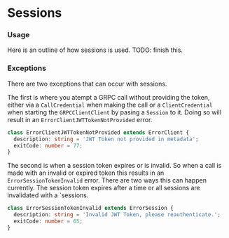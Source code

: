 # Sessions

### Usage
Here is an outline of how sessions is used.
 TODO: finish this.


### Exceptions
There are two exceptions that can occur with sessions.

The first is where you atempt a GRPC call without providing the token, either via a `CallCredential` when making the call or a `ClientCredential` when starting the `GRPCClientClient` by pasing a `Session` to it. Doing so will result in an `ErrorClientJWTTokenNotProvided` error.
```ts
class ErrorClientJWTTokenNotProvided extends ErrorClient {
  description: string = 'JWT Token not provided in metadata';
  exitCode: number = 77;
}
```

The second is when a session token expires or is invalid. So when a call is made with an invalid or expired token this results in an `ErrorSessionTokenInvalid` error. There are two ways this can happen currently. The session token expires after a time or all sessions are invalidated with a  `sessions.
```ts
class ErrorSessionTokenInvalid extends ErrorSession {
  description: string = 'Invalid JWT Token, please reauthenticate.';
  exitCode: number = 65;
}
```